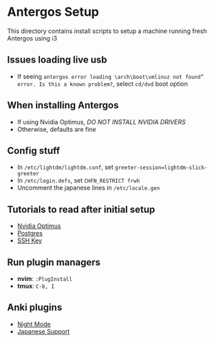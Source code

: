 # Antergos Setup

This directory contains install scripts to setup a machine running fresh Antergos using i3

## Issues loading live usb

 - If seeing `antergos error loading \arch\boot\vmlinuz not found” error. Is this a known problem?`, select `cd/dvd` boot option

## When installing Antergos

 - If using Nvidia Optimus, *DO NOT INSTALL NVIDIA DRIVERS*
 - Otherwise, defaults are fine

## Config stuff

 - In `/etc/lightdm/lightdm.conf`, set `greeter-session=lightdm-slick-greeter`
 - In `/etc/login.defs`, set `CHFN_RESTRICT frwh` 
 - Uncomment the japanese lines in `/etc/locale.gen`

## Tutorials to read after initial setup

 - [Nvidia Optimus](https://antergos.com/wiki/hardware/bumblebee-for-nvidia-optimus/)
 - [Postgres](https://wiki.archlinux.org/index.php/PostgreSQL)
 - [SSH Key](https://help.github.com/articles/generating-a-new-ssh-key-and-adding-it-to-the-ssh-agent/)

## Run plugin managers

 - **nvim**: `:PlugInstall`
 - **tmux**: `C-b, I`

## Anki plugins

 - [Night Mode](https://ankiweb.net/shared/info/1496166067)
 - [Japanese Support](https://ankiweb.net/shared/info/3918629684)
